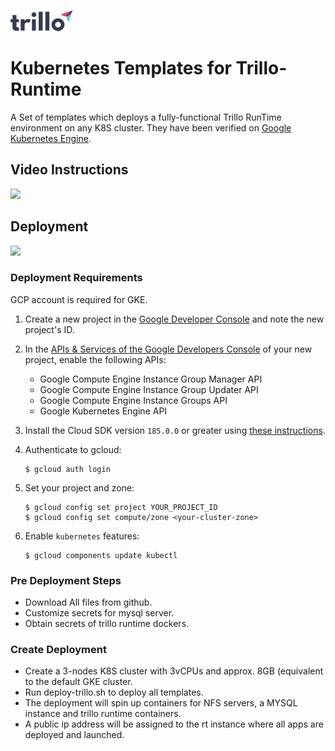 ![](images/trillo-complete-logo-100x34.png)

# Kubernetes Templates for Trillo-Runtime

A Set of templates which deploys a fully-functional Trillo RunTime
environment on any K8S cluster. They have been verified on
[Google Kubernetes Engine](https://cloud.google.com/kubernetes-engine/).

## Video Instructions
[![](http://img.youtube.com/vi/cYQpzM-FbVo/0.jpg)](http://www.youtube.com/watch?v=cYQpzM-FbVo "")

## Deployment

![](https://drive.google.com/uc?id=1FqSKZQqq8pjuYQwdgPGBJe6qvUvXify4)

### Deployment Requirements

GCP account is required for GKE.

1. Create a new project in the [Google Developer Console](https://console.developers.google.com/project) and note the new project's ID.

1. In the [APIs & Services of the Google Developers Console](https://console.developers.google.com/apis/) of your new project, enable the following APIs:

    * Google Compute Engine Instance Group Manager API
    * Google Compute Engine Instance Group Updater API
    * Google Compute Engine Instance Groups API
    * Google Kubernetes Engine API

1. Install the Cloud SDK version `185.0.0` or greater using [these instructions](https://cloud.google.com/sdk/).

1. Authenticate to gcloud:

    ```shell
    $ gcloud auth login
    ```

1. Set your project and zone:

    ```shell
    $ gcloud config set project YOUR_PROJECT_ID
    $ gcloud config set compute/zone <your-cluster-zone>
    ```

1. Enable `kubernetes` features:

    ```shell
    $ gcloud components update kubectl
    ```

### Pre Deployment Steps

- Download All files from github.
- Customize secrets for mysql server.
- Obtain secrets of trillo runtime dockers.


### Create Deployment

- Create a 3-nodes K8S cluster with 3vCPUs and approx. 8GB (equivalent
  to the default GKE cluster.
- Run deploy-trillo.sh to deploy all templates.
- The deployment will spin up containers for NFS servers, a MYSQL
  instance and trillo runtime containers.
- A public ip address will be assigned to the rt instance where all apps
  are deployed and launched.


